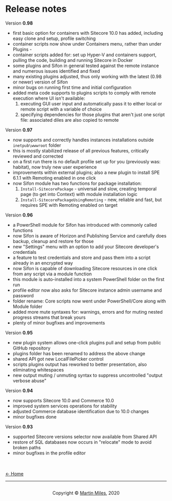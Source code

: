 # Release notes

Version **0.98**

- first basic option for containers with Sitecore 10.0 has added, including easy clone and setup, profile switching
- container scripts now show under Containers menu, rather than under Plugins - 
- container scripts added for: set up Hyper-V and containers support, pulling the code, building and running Sitecore in Docker
- some plugins and Sifon in general tested against the remote instance and numerous issues identified and fixed
- many existing plugins adjusted, thus only working with the latest (0.98 or newer) version of Sifon
- minor bugs on running first time and initial configuration
- added meta code supports to plugins scripts to comply with remote execution where UI isn't available: 
    1. executing GUI user input and automatically pass it to either local or remote script with a variable of choice
    2. specifying dependencies for those plugins that aren't just one script file: associated diles are also copied to remote


Version **0.97**

- now supports and correctly handles instances installations outside `inetpub\wwwroot` folder
- this is mostly stabilized release of all previous features, critically reviewed and corrected
- on a first run there is no default profile set up for you (previously was: habitat), now truly new user experience
- improvements within external plugins; also a new plugin to install SPE 6.1.1 with Remoting enabled in one click
- now Sifon module has two functions for package installation: 
    1. `Install-SitecorePackage` - universal and slow, creating temporal page (to get into Context) with module installation logic
    2. `Install-SitecorePackageUsingRemoting` - new, reliable and fast, but requires SPE with Remoting enabled on target


Version **0.96**

- a PowerShell module for Sifon has introduced with commonly called functions
- now Sifon is aware of Horizon and Publishing Service and carefully does backup, cleanup and restore for those
- new "Settings" menu with an option to add your Sitecore developer's credentials
- a feature to test credentials and store and pass them into a script already in an encrypted way
- now Sifon is capable of downloading Sitecore resources in one click from any script via a module function
- this module is auto-installed into a system PowerShell folder on the first run
- profile editor now also asks for Sitecore instance admin username and password
- folder rename: Core scripts now went under PowerShell/Core along with Module folder
- added more mute syntaxes for: warnings, errors and for muting nested progress streams that break yours
- plenty of minor bugfixes and improvements


Version **0.95**

- new plugin system allows one-click plugins pull and setup from public GitHub repository
- plugins folder has been renamed to address the above change
- shared API got new LocalFilePicker control
- scripts plugins output has reworked to better presentation, also eliminating whitespaces
- new output muting / unmuting syntax to suppress uncontrolled "output verbose abuse"


Version **0.94**

- now supports Sitecore 10.0 and Commerce 10.0
- improved system services operations for stability
- adjusted Commerce database identification due to 10.0 changes
- minor bugfixes done


Version **0.93**

- supported Sitecore versions selector now available from Shared API
- restore of SQL databases now occurs in "relocate" mode to avoid broken paths
- minor bugfixes in the profile editor

<br/><br/>
[<- Home](/ "Home")	

<hr>

<footer>
<p style="float:left; width: 20%;">
</p>
<p style="float:left; width: 60%; text-align:center;">Copyright &copy; <a href="https://blog.MartinMiles.net">Martin Miles</a>, 2020</p>
<p style="float:left; width: 20%;">
</p>
</footer>